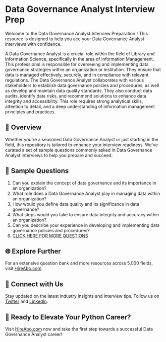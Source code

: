 # Data Governance Analyst Interview Prep

Welcome to the Data Governance Analyst Interview Preparation ! This resource is designed to help you ace your Data Governance Analyst interviews with confidence.

A Data Governance Analyst is a crucial role within the field of Library and Information Science, specifically in the area of Information Management. This professional is responsible for overseeing and implementing data governance strategies within an organization or institution. They ensure that data is managed effectively, securely, and in compliance with relevant regulations. The Data Governance Analyst collaborates with various stakeholders to establish data governance policies and procedures, as well as develop and maintain data quality standards. They also conduct data audits, identify data risks, and recommend solutions to enhance data integrity and accessibility. This role requires strong analytical skills, attention to detail, and a deep understanding of information management principles and practices.

## 🚀 Overview

Whether you're a seasoned Data Governance Analyst or just starting in the field, this repository is tailored to enhance your interview readiness. We've curated a set of sample questions commonly asked in Data Governance Analyst interviews to help you prepare and succeed.

## 📝 Sample Questions

1. Can you explain the concept of data governance and its importance in an organization?
2. What role does a Data Governance Analyst play in managing data within an organization?
3. How would you define data quality and its significance in data governance?
4. What steps would you take to ensure data integrity and accuracy within an organization?
5. Can you describe your experience in developing and implementing data governance policies and procedures?
6. [CLICK HERE FOR MORE QUESTIONS](https://hireabo.com/job/18_1_33/Data%20Governance%20Analyst)

## 🌐 Explore Further

For an extensive question bank and more resources across 5,000 fields, visit [HireAbo.com](https://www.hireabo.com).

## 📱 Connect with Us

Stay updated on the latest industry insights and interview tips. Follow us on [Twitter](https://twitter.com/hireabo) and [LinkedIn](https://www.linkedin.com/in/hire-abo-3609972a8/).

## 🚀 Ready to Elevate Your Python Career?

Visit [HireAbo.com](https://www.hireabo.com) now and take the first step towards a successful Data Governance Analyst career!